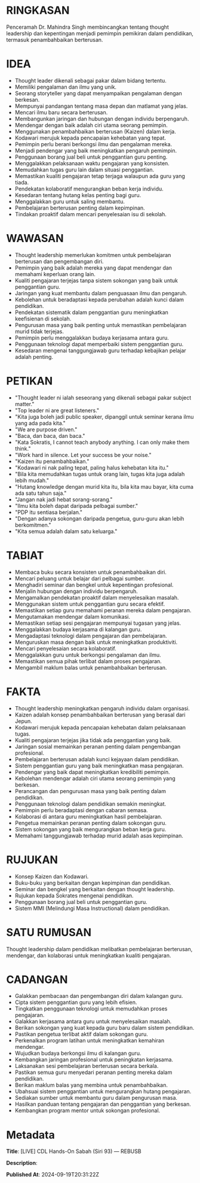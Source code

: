 # RINGKASAN
Penceramah Dr. Mahindra Singh membincangkan tentang thought leadership dan kepentingan menjadi pemimpin pemikiran dalam pendidikan, termasuk penambahbaikan berterusan.

# IDEA
- Thought leader dikenali sebagai pakar dalam bidang tertentu.
- Memiliki pengalaman dan ilmu yang unik.
- Seorang storyteller yang dapat menyampaikan pengalaman dengan berkesan.
- Mempunyai pandangan tentang masa depan dan matlamat yang jelas.
- Mencari ilmu baru secara berterusan.
- Membangunkan jaringan dan hubungan dengan individu berpengaruh.
- Mendengar dengan baik adalah ciri utama seorang pemimpin.
- Menggunakan penambahbaikan berterusan (Kaizen) dalam kerja.
- Kodawari merujuk kepada pencapaian kehebatan yang tepat.
- Pemimpin perlu berani berkongsi ilmu dan pengalaman mereka.
- Menjadi pendengar yang baik meningkatkan pengaruh pemimpin.
- Penggunaan borang jual beli untuk penggantian guru penting.
- Menggalakkan pelaksanaan waktu pengajaran yang konsisten.
- Memudahkan tugas guru lain dalam situasi penggantian.
- Memastikan kualiti pengajaran tetap terjaga walaupun ada guru yang tiada.
- Pendekatan kolaboratif mengurangkan beban kerja individu.
- Kesedaran tentang hutang kelas penting bagi guru.
- Menggalakkan guru untuk saling membantu.
- Pembelajaran berterusan penting dalam kepimpinan.
- Tindakan proaktif dalam mencari penyelesaian isu di sekolah.

# WAWASAN
- Thought leadership memerlukan komitmen untuk pembelajaran berterusan dan pengembangan diri.
- Pemimpin yang baik adalah mereka yang dapat mendengar dan memahami keperluan orang lain.
- Kualiti pengajaran terjejas tanpa sistem sokongan yang baik untuk penggantian guru.
- Jaringan yang kuat membantu dalam penguasaan ilmu dan pengaruh.
- Kebolehan untuk beradaptasi kepada perubahan adalah kunci dalam pendidikan.
- Pendekatan sistematik dalam penggantian guru meningkatkan keefisienan di sekolah.
- Pengurusan masa yang baik penting untuk memastikan pembelajaran murid tidak terjejas.
- Pemimpin perlu menggalakkan budaya kerjasama antara guru.
- Penggunaan teknologi dapat memperbaiki sistem penggantian guru.
- Kesedaran mengenai tanggungjawab guru terhadap kebajikan pelajar adalah penting.

# PETIKAN
- "Thought leader ni ialah seseorang yang dikenali sebagai pakar subject matter."
- "Top leader ni are great listeners."
- "Kita juga boleh jadi public speaker, dipanggil untuk seminar kerana ilmu yang ada pada kita."
- "We are purpose driven."
- "Baca, dan baca, dan baca."
- "Kata Sokratis, I cannot teach anybody anything. I can only make them think."
- "Work hard in silence. Let your success be your noise."
- "Kaizen itu penambahbaikan."
- "Kodawari ni nak paling tepat, paling halus kehebatan kita itu."
- "Bila kita memudahkan tugas untuk orang lain, tugas kita juga adalah lebih mudah."
- "Hutang knowledge dengan murid kita itu, bila kita mau bayar, kita cuma ada satu tahun saja."
- "Jangan nak jadi hebat sorang-sorang."
- "Ilmu kita boleh dapat daripada pelbagai sumber."
- "PDP itu sentiasa berjalan."
- "Dengan adanya sokongan daripada pengetua, guru-guru akan lebih berkomitmen."
- "Kita semua adalah dalam satu keluarga."

# TABIAT
- Membaca buku secara konsisten untuk penambahbaikan diri.
- Mencari peluang untuk belajar dari pelbagai sumber.
- Menghadiri seminar dan bengkel untuk kepentingan profesional.
- Menjalin hubungan dengan individu berpengaruh.
- Mengamalkan pendekatan proaktif dalam menyelesaikan masalah.
- Menggunakan sistem untuk penggantian guru secara efektif.
- Memastikan setiap guru memahami peranan mereka dalam pengajaran.
- Mengutamakan mendengar dalam komunikasi.
- Memastikan setiap sesi pengajaran mempunyai tugasan yang jelas.
- Menggalakkan budaya kerjasama di kalangan guru.
- Mengadaptasi teknologi dalam pengajaran dan pembelajaran.
- Menguruskan masa dengan baik untuk meningkatkan produktiviti.
- Mencari penyelesaian secara kolaboratif.
- Menggalakkan guru untuk berkongsi pengalaman dan ilmu.
- Memastikan semua pihak terlibat dalam proses pengajaran.
- Mengambil maklum balas untuk penambahbaikan berterusan.

# FAKTA
- Thought leadership meningkatkan pengaruh individu dalam organisasi.
- Kaizen adalah konsep penambahbaikan berterusan yang berasal dari Jepun.
- Kodawari merujuk kepada pencapaian kehebatan dalam pelaksanaan tugas.
- Kualiti pengajaran terjejas jika tidak ada penggantian yang baik.
- Jaringan sosial memainkan peranan penting dalam pengembangan profesional.
- Pembelajaran berterusan adalah kunci kejayaan dalam pendidikan.
- Sistem penggantian guru yang baik meningkatkan masa pengajaran.
- Pendengar yang baik dapat meningkatkan kredibiliti pemimpin.
- Kebolehan mendengar adalah ciri utama seorang pemimpin yang berkesan.
- Perancangan dan pengurusan masa yang baik penting dalam pendidikan.
- Penggunaan teknologi dalam pendidikan semakin meningkat.
- Pemimpin perlu beradaptasi dengan cabaran semasa.
- Kolaborasi di antara guru meningkatkan hasil pembelajaran.
- Pengetua memainkan peranan penting dalam sokongan guru.
- Sistem sokongan yang baik mengurangkan beban kerja guru.
- Memahami tanggungjawab terhadap murid adalah asas kepimpinan.

# RUJUKAN
- Konsep Kaizen dan Kodawari.
- Buku-buku yang berkaitan dengan kepimpinan dan pendidikan.
- Seminar dan bengkel yang berkaitan dengan thought leadership.
- Rujukan kepada Sokrates mengenai pendidikan.
- Penggunaan borang jual beli untuk penggantian guru.
- Sistem MMI (Melindungi Masa Instructional) dalam pendidikan.

# SATU RUMUSAN
Thought leadership dalam pendidikan melibatkan pembelajaran berterusan, mendengar, dan kolaborasi untuk meningkatkan kualiti pengajaran.

# CADANGAN
- Galakkan pembacaan dan pengembangan diri dalam kalangan guru.
- Cipta sistem penggantian guru yang lebih efisien.
- Tingkatkan penggunaan teknologi untuk memudahkan proses pengajaran.
- Galakkan kerjasama antara guru untuk menyelesaikan masalah.
- Berikan sokongan yang kuat kepada guru baru dalam sistem pendidikan.
- Pastikan pengetua terlibat aktif dalam sokongan guru.
- Perkenalkan program latihan untuk meningkatkan kemahiran mendengar.
- Wujudkan budaya berkongsi ilmu di kalangan guru.
- Kembangkan jaringan profesional untuk peningkatan kerjasama.
- Laksanakan sesi pembelajaran berterusan secara berkala.
- Pastikan semua guru menyedari peranan penting mereka dalam pendidikan.
- Berikan maklum balas yang membina untuk penambahbaikan.
- Ubahsuai sistem penggantian untuk mengurangkan hutang pengajaran.
- Sediakan sumber untuk membantu guru dalam pengurusan masa.
- Hasilkan panduan tentang pengajaran dan penggantian yang berkesan.
- Kembangkan program mentor untuk sokongan profesional.

# Metadata
**Title**: [LIVE] CDL Hands-On Sabah (Siri 93) — REBUSB

**Description**: 

**Published At**: 2024-09-19T20:31:22Z